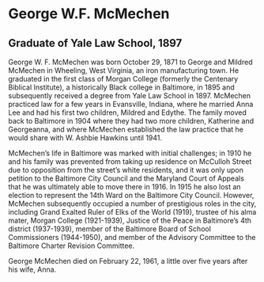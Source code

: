# George W.F. McMechen
## Graduate of Yale Law School, 1897
George W. F. McMechen was born October 29, 1871 to George and Mildred McMechen in Wheeling, West Virginia, an iron manufacturing town. He graduated in the first class of Morgan College (formerly the Centenary Biblical Institute), a historically Black college in Baltimore, in 1895 and subsequently received a degree from Yale Law School in 1897. McMechen practiced law for a few years in Evansville, Indiana, where he married Anna Lee and had his first two children, Mildred and Edythe. The family moved back to Baltimore in 1904 where they had two more children, Katherine and Georgeanna, and where McMechen established the law practice that he would share with W. Ashbie Hawkins until 1941. 

McMechen’s life in Baltimore was marked with initial challenges; in 1910 he and his family was prevented from taking up residence on McCulloh Street due to opposition from the street’s white residents, and it was only upon petition to the Baltimore City Council and the Maryland Court of Appeals that he was ultimately able to move there in 1916. In 1915 he also lost an election to represent  the 14th Ward on the Baltimore City Council. However, McMechen subsequently occupied a number of prestigious roles in the city, including Grand Exalted Ruler of Elks of the World (1919), trustee of his alma mater, Morgan College (1921-1939), Justice of the Peace in Baltimore’s 4th district (1937-1939), member of the Baltimore Board of School Commissioners (1944-1950), and member of the Advisory Committee to the Baltimore Charter Revision Committee.

George McMechen died on February 22, 1961, a little over five years after his wife, Anna.
